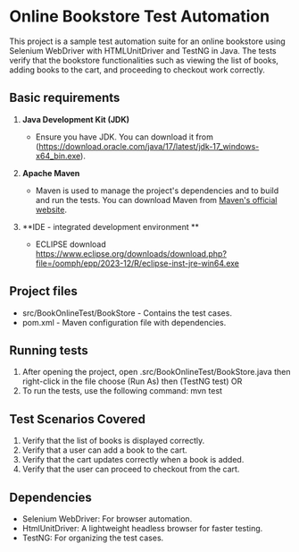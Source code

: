 # Online Bookstore Test Automation

This project is a sample test automation suite for an online bookstore using Selenium WebDriver with HTMLUnitDriver and TestNG in Java.
The tests verify that the bookstore functionalities such as viewing the list of books, adding books to the cart, and proceeding to checkout work correctly.

## Basic requirements

1. **Java Development Kit (JDK)**
   - Ensure you have JDK. You can download it from (https://download.oracle.com/java/17/latest/jdk-17_windows-x64_bin.exe).

2. **Apache Maven**
   - Maven is used to manage the project's dependencies and to build and run the tests. 
You can download Maven from [Maven's official website](https://maven.apache.org/download.cgi).

3. **IDE - integrated development environment **
   - ECLIPSE download 
	https://www.eclipse.org/downloads/download.php?file=/oomph/epp/2023-12/R/eclipse-inst-jre-win64.exe

## Project files
* src/BookOnlineTest/BookStore - Contains the test cases.
* pom.xml - Maven configuration file with dependencies.

## Running tests
1. After opening the project, open .src/BookOnlineTest/BookStore.java 
then right-click in the file choose (Run As) then (TestNG test)
OR 
2. To run the tests, use the following command:
mvn test

## Test Scenarios Covered
1. Verify that the list of books is displayed correctly.
2. Verify that a user can add a book to the cart.
3. Verify that the cart updates correctly when a book is added.
4. Verify that the user can proceed to checkout from the cart.

## Dependencies
* Selenium WebDriver: For browser automation.
* HtmlUnitDriver: A lightweight headless browser for faster testing.
* TestNG: For organizing the test cases.

